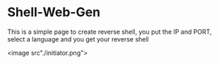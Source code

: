 # Shell-Web-Gen
 This is a simple page to create reverse shell, you put the IP and PORT, select a language and you get your reverse shell

<image src"./initiator.png">
